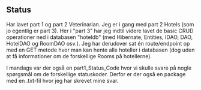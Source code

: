 ## Status

Har lavet part 1 og part 2 Veterinarian. Jeg er i gang med part 2 Hotels (som jo egentlig er part 3).
Her i "part 3" har jeg indtil videre lavet de basic CRUD operationer ned i databasen "hoteldb" 
(med Hibernate, Entities, IDAO, DAO, HotelDAO og RoomDAO osv.). Jeg har derudover sat én route/endpoint op med en 
GET metode hvor man kan hente alle hoteller i databasen (dog uden at få informationer om de forskellige Rooms på 
hotellerne).

I mandags var der også en part1_Status_Code hvor vi skulle svare på nogle spørgsmål om de forskellige statuskoder. 
Derfor er der også en package med en .txt-fil hvor jeg har skrevet mine svar.
